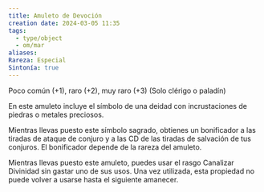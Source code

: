 ```yaml
---
title: Amuleto de Devoción
creation date: 2024-03-05 11:35
tags:
  - type/object
  - om/mar
aliases: 
Rareza: Especial
Sintonía: true
---
```

Poco común (+1), raro (+2), muy raro (+3)
(Solo clérigo o paladín)

En este amuleto incluye el símbolo de una deidad con incrustaciones de piedras o metales preciosos.

Mientras llevas puesto este símbolo sagrado, obtienes un bonificador a las tiradas de ataque de conjuro y a las CD de las tiradas de salvación de tus conjuros.
El bonificador depende de la rareza del amuleto.

Mientras llevas puesto este amuleto, puedes usar el rasgo Canalizar Divinidad sin gastar uno de sus usos. Una vez utilizada, esta propiedad no puede volver a usarse hasta el siguiente amanecer.